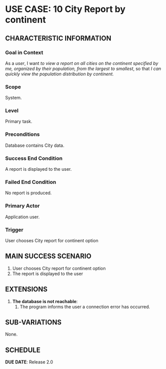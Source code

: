 # USE CASE: 10 City Report by continent
## CHARACTERISTIC INFORMATION

### Goal in Context

As a *user*, I want *to view a report on all cities on the continent specified by me, organized by their population, from the largest to smallest*, so that *I can quickly view the population distribution by continent.*

### Scope

System.

### Level

Primary task.

### Preconditions

Database contains City data.

### Success End Condition

A report is displayed to the user.

### Failed End Condition

No report is produced.

### Primary Actor

Application user.

### Trigger

User chooses City report for continent option

## MAIN SUCCESS SCENARIO

1. User chooses City report for continent option
2. The report is displayed to the user

## EXTENSIONS

1. **The database is not reachable**:
    1. The program informs the user a connection error has occurred.

## SUB-VARIATIONS

None.

## SCHEDULE

**DUE DATE**: Release 2.0